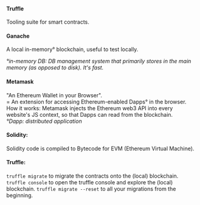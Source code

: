 #### Truffle

Tooling suite for smart contracts.

#### Ganache

A local in-memory° blockchain, useful to test locally.

_°in-memory DB: DB management system that primarily stores in the main memory (as opposed to disk). It's fast._

#### Metamask

"An Ethereum Wallet in your Browser".  
= An extension for accessing Ethereum-enabled Dapps° in the browser.  
How it works: Metamask injects the Ethereum web3 API into every website's JS context, so that Dapps can read from the blockchain.  
_°Dapp: distributed application_

#### Solidity:

Solidity code is compiled to Bytecode for EVM (Ethereum Virtual Machine).

#### Truffle:

`truffle migrate` to migrate the contracts onto the (local) blockchain.
`truffle console` to open the truffle console and explore the (local) blockchain.
`truffle migrate --reset` to all your migrations from the beginning.
